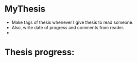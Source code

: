 # MyThesis

- Make tags of thesis whenever I give thesis to read someone.
- Also, write date of progress and comments from reader.
- 

# Thesis progress:


